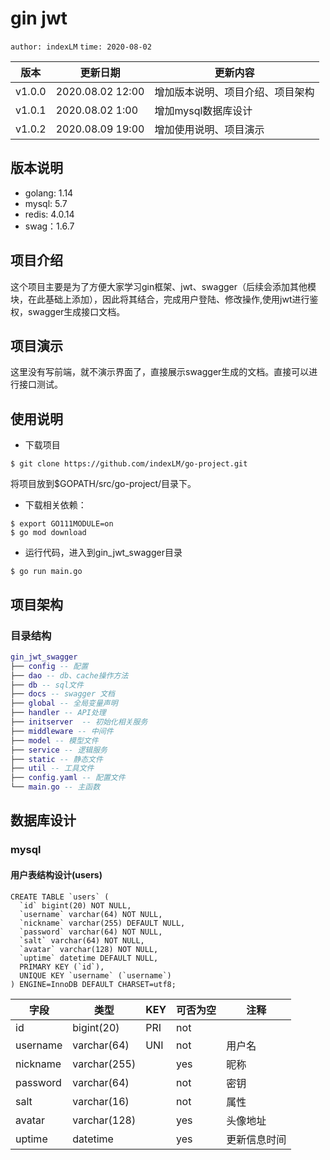 # gin jwt
`author: indexLM`
`time: 2020-08-02`


|   版本  | 更新日期  |  更新内容 |
|  ----  | ----  | ---- |
| v1.0.0 | 2020.08.02 12:00| 增加版本说明、项目介绍、项目架构 |
| v1.0.1  | 2020.08.02 1:00| 增加mysql数据库设计 |
| v1.0.2 | 2020.08.09 19:00 | 增加使用说明、项目演示 |

## 版本说明
- golang: 1.14
- mysql: 5.7
- redis: 4.0.14
- swag：1.6.7
## 项目介绍

这个项目主要是为了方便大家学习gin框架、jwt、swagger（后续会添加其他模块，在此基础上添加），因此将其结合，完成用户登陆、修改操作,使用jwt进行鉴权，swagger生成接口文档。

## 项目演示
这里没有写前端，就不演示界面了，直接展示swagger生成的文档。直接可以进行接口测试。

## 使用说明
- 下载项目
```shell
$ git clone https://github.com/indexLM/go-project.git
```
将项目放到$GOPATH/src/go-project/目录下。
- 下载相关依赖：
```shell
$ export GO111MODULE=on
$ go mod download
```
- 运行代码，进入到gin_jwt_swagger目录
```shell
$ go run main.go
```

## 项目架构

### 目录结构

```lua
gin_jwt_swagger
├── config -- 配置
├── dao -- db、cache操作方法
├── db -- sql文件
├── docs -- swagger 文档
├── global -- 全局变量声明
├── handler -- API处理
├── initserver  -- 初始化相关服务
├── middleware -- 中间件
├── model -- 模型文件
├── service -- 逻辑服务
├── static -- 静态文件
├── util -- 工具文件
├── config.yaml -- 配置文件
└── main.go -- 主函数
```

## 数据库设计

### mysql

#### 用户表结构设计(users)

```mysql
CREATE TABLE `users` (
  `id` bigint(20) NOT NULL,
  `username` varchar(64) NOT NULL,
  `nickname` varchar(255) DEFAULT NULL,
  `password` varchar(64) NOT NULL,
  `salt` varchar(64) NOT NULL,
  `avatar` varchar(128) NOT NULL,
  `uptime` datetime DEFAULT NULL,
  PRIMARY KEY (`id`),
  UNIQUE KEY `username` (`username`)
) ENGINE=InnoDB DEFAULT CHARSET=utf8;

```
|字段|类型|KEY|可否为空|注释|
|----|----|----|----|----|
|id|bigint(20)|PRI|not||
|username|varchar(64)|UNI|not|用户名|
|nickname|varchar(255)| |yes|昵称|
|password|varchar(64)| |not|密钥|
|salt|varchar(16)| |not|属性|
|avatar|varchar(128)| |yes|头像地址|
|uptime|datetime| |yes|更新信息时间|